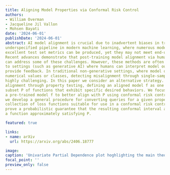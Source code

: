 ```yaml
---
title: Aligning Model Properties via Conformal Risk Control
authors:
- William Overman
- Jacqueline Jil Vallon
- Mohsen Bayati
date: '2024-06-01'
publishDate: '2024-06-01'
abstract: AI model alignment is crucial due to inadvertent biases in training data and the
underspecified pipeline in modern machine learning, where numerous models with
excellent test set metrics can be produced, yet they may not meet end-user requirements.
Recent advances demonstrate that post-training model alignment via human feedback
can address some of these challenges. However, these methods are often confined
to settings (such as generative AI) where humans can interpret model outputs and
provide feedback. In traditional non-generative settings, where model outputs are
numerical values or classes, detecting misalignment through single-sample outputs is
highly challenging. In this paper we consider an alternative strategy. We propose interpreting model
alignment through property testing, defining an aligned model f as one belonging to a
subset P of functions that exhibit specific desired behaviors. We focus on post-processing
a pre-trained model f to better align with P using conformal risk control. Specifically,
we develop a general procedure for converting queries for a given property P to a
collection of loss functions suitable for use in a conformal risk control algorithm. We
prove a probabilistic guarantee that the resulting conformal interval around f contains
a function approximately satisfying P.

featured: true

links:
- name: arXiv
  url: https://arxiv.org/abs/2406.18777

image:
caption: 'Univariate Partial Dependence plot hoghlighting the main theorem, which shows that we can find a function satisfying the desired property of monotonicity within the conformal band.'
focal_point: ''
preview_only: false
---
```


